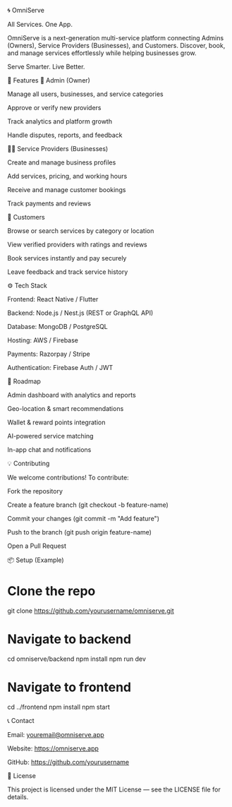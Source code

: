 🌀 OmniServe

All Services. One App.

OmniServe is a next-generation multi-service platform connecting Admins (Owners), Service Providers (Businesses), and Customers. Discover, book, and manage services effortlessly while helping businesses grow.

Serve Smarter. Live Better.

🚀 Features
👑 Admin (Owner)

Manage all users, businesses, and service categories

Approve or verify new providers

Track analytics and platform growth

Handle disputes, reports, and feedback

🧑‍🔧 Service Providers (Businesses)

Create and manage business profiles

Add services, pricing, and working hours

Receive and manage customer bookings

Track payments and reviews

🙋 Customers

Browse or search services by category or location

View verified providers with ratings and reviews

Book services instantly and pay securely

Leave feedback and track service history

⚙️ Tech Stack

Frontend: React Native / Flutter

Backend: Node.js / Nest.js (REST or GraphQL API)

Database: MongoDB / PostgreSQL

Hosting: AWS / Firebase

Payments: Razorpay / Stripe

Authentication: Firebase Auth / JWT

🧭 Roadmap

 Admin dashboard with analytics and reports

 Geo-location & smart recommendations

 Wallet & reward points integration

 AI-powered service matching

 In-app chat and notifications

💡 Contributing

We welcome contributions!
To contribute:

Fork the repository

Create a feature branch (git checkout -b feature-name)

Commit your changes (git commit -m "Add feature")

Push to the branch (git push origin feature-name)

Open a Pull Request

📦 Setup (Example)
# Clone the repo
git clone https://github.com/yourusername/omniserve.git

# Navigate to backend
cd omniserve/backend
npm install
npm run dev

# Navigate to frontend
cd ../frontend
npm install
npm start

📞 Contact

Email: youremail@omniserve.app

Website: https://omniserve.app

GitHub: https://github.com/yourusername

📜 License

This project is licensed under the MIT License — see the LICENSE
 file for details.